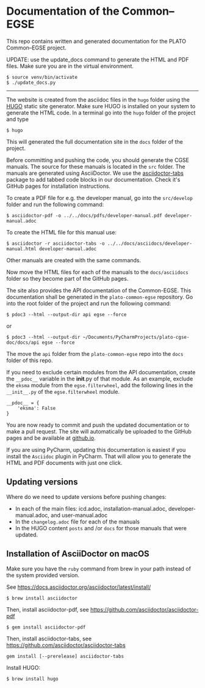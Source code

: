 # Documentation of the Common–EGSE

This repo contains written and generated documentation for the PLATO Common–EGSE project. 

UPDATE: use the update_docs command to generate the HTML and PDF files. Make sure you are in the virtual environment.

```
$ source venv/bin/activate
$ ./update_docs.py
```
---

The website is created from the asciidoc files in the `hugo` folder using the [HUGO](https://gohugo.io) static site generator. Make sure HUGO is installed on your system to generate the HTML code. In a terminal go into the `hugo` folder of the project and type
```
$ hugo
```
This will generated the full documentation site in the `docs` folder of the project.

Before committing and pushing the code, you should generate the CGSE manuals. The source for these manuals is located in the `src` folder. The manuals are generated using AsciiDoctor. We use the [asciidoctor-tabs](https://github.com/asciidoctor/asciidoctor-tabs) package to add tabbed code blocks in our documentation. Check it's GitHub pages for installation instructions.

To create a PDF file for e.g. the developer manual, go into the `src/develop` folder and run the following command:
```
$ asciidoctor-pdf -o ../../docs/pdfs/developer-manual.pdf developer-manual.adoc
```
To create the HTML file for this manual use:
```
$ asciidoctor -r asciidoctor-tabs -o ../../docs/asciidocs/developer-manual.html developer-manual.adoc
```
Other manuals are created with the same commands.

Now move the HTML files for each of the manuals to the `docs/asciidocs` folder so they become part of the GitHub pages.

The site also provides the API documentation of the Common-EGSE. This documentation shall be generated in the `plato-common-egse` repository. Go into the root folder of the project and run the following command:
```
$ pdoc3 --html --output-dir api egse --force
```
or
```
$ pdoc3 --html --output-dir ~/Documents/PyCharmProjects/plato-cgse-doc/docs/api egse --force
```
The move the `api` folder from the `plato-common-egse` repo into the `docs` folder of this repo.

If you need to exclude certain modules from the API documentation, create the `__pdoc__` variable in the __init__.py of that module. As an example, exclude the `eksma` module from the `egse.filterwheel`, add the following lines in the `__init__.py` of the `egse.filterwheel` module.

```
__pdoc__ = {
    'eksma': False
}
```

You are now ready to commit and push the updated documentation or to make a pull request. The site will automatically be uploaded to the GitHub pages and be available at [github.io](https://ivs-kuleuven.github.io/plato-cgse-doc/).

If you are using PyCharm, updating this documentation is easiest if you install the `Asciidoc` plugin in PyCharm. That will allow you to generate the HTML and PDF documents with just one click.

##  Updating versions

Where do we need to update versions before pushing changes:
* In each of the main files: icd.adoc, installation-manual.adoc, developer-manual.adoc, and user-manual.adoc
* In the `changelog.adoc` file for each of the manuals
* In the HUGO content `posts` and /or `docs` for those manuals that were updated. 

## Installation of AsciiDoctor on macOS

Make sure you have the `ruby` command from brew in your path instead of the system provided version.

See https://docs.asciidoctor.org/asciidoctor/latest/install/
```
$ brew install asciidoctor
```

Then, install asciidoctor-pdf, see https://github.com/asciidoctor/asciidoctor-pdf
```
$ gem install asciidoctor-pdf
```

Then, install asciidoctor-tabs, see https://github.com/asciidoctor/asciidoctor-tabs
```
gem install [--prerelease] asciidoctor-tabs
```

Install HUGO:
```
$ brew install hugo 
```
